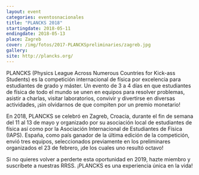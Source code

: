 ```yaml
---
layout: event
categories: eventosnacionales
title: "PLANCKS 2018"
startingdate: 2018-05-11
endingdate: 2018-05-13
place: Zagreb
cover: /img/fotos/2017-PLANCKSpreliminaries/zagreb.jpg
gallery:
site: http://plancks.org/
---
```


PLANCKS (Physics League Across Numerous Countries for Kick-ass Students) es la competición internacional de física por excelencia para
estudiantes de grado y máster. Un evento de 3 a 4 días en que estudiantes de física de todo el mundo se unen en equipos para resolver
problemas, asistir a charlas, visitar laboratorios, convivir y divertirse en diversas actividades, ¡sin olvidarnos de que compiten por
un premio monetario!

En 2018, PLANCKS se celebró en Zagreb, Croacia, durante el fin de semana del 11 al 13 de mayo y organizado por su asociación local de
estudiantes de física así como por la Asociación Internacional de Estudiantes de Física (IAPS). España, como país ganador de la última
edición de la competición, envió tres equipos, seleccionados previamente en los preliminares organizados el 23 de febrero, ¡de los cuales uno resultó octavo!

Si no quieres volver a perderte esta oportunidad en 2019, hazte miembro y suscríbete a nuestras RRSS. ¡PLANCKS es una experiencia única en la vida!
